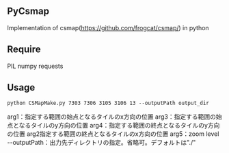 ## PyCsmap
Implementation of csmap(https://github.com/frogcat/csmap/) in python

## Require
PIL
numpy
requests

## Usage
``` 
python CSMapMake.py 7303 7306 3105 3106 13 --outputPath output_dir
``` 
arg1：指定する範囲の始点となるタイルのx方向の位置
arg3：指定する範囲の始点となるタイルのy方向の位置
arg4：指定する範囲の終点となるタイルのy方向の位置
arg2指定する範囲の終点となるタイルのx方向の位置
arg5：zoom level
--outputPath：出力先ディレクトリの指定。省略可。デフォルトは"./"
